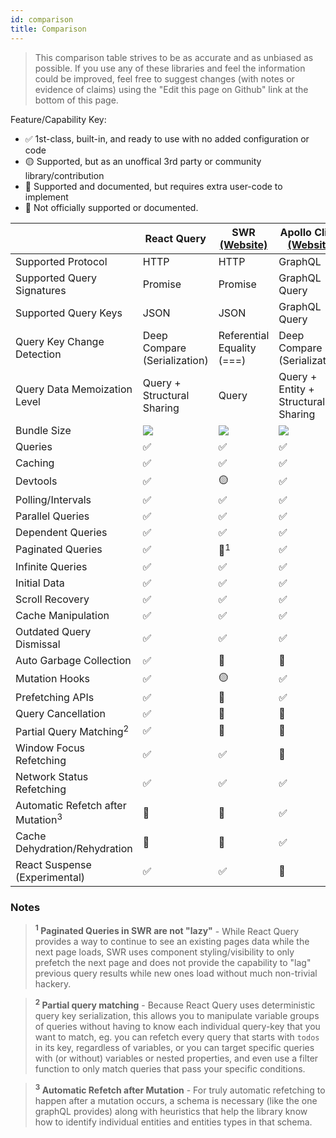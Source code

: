 ```yaml
---
id: comparison
title: Comparison
---
```


> This comparison table strives to be as accurate and as unbiased as possible. If you use any of these libraries and feel the information could be improved, feel free to suggest changes (with notes or evidence of claims) using the "Edit this page on Github" link at the bottom of this page.

Feature/Capability Key:

- ✅ 1st-class, built-in, and ready to use with no added configuration or code
- 🟡 Supported, but as an unoffical 3rd party or community library/contribution
- 🔶 Supported and documented, but requires extra user-code to implement
- 🛑 Not officially supported or documented.

|                                              | React Query                            | SWR [(Website)](https://github.com/vercel/swr) | Apollo Client [(Website)](https://github.com/apollographql/apollo-client) |
| -------------------------------------------- | -------------------------------------- | ---------------------------------------------- | ------------------------------------------------------------------------- |
| Supported Protocol                           | HTTP                                   | HTTP                                           | GraphQL                                                                   |
| Supported Query Signatures                   | Promise                                | Promise                                        | GraphQL Query                                                             |
| Supported Query Keys                         | JSON                                   | JSON                                           | GraphQL Query                                                             |
| Query Key Change Detection                   | Deep Compare (Serialization)           | Referential Equality (===)                     | Deep Compare (Serialization)                                              |
| Query Data Memoization Level                 | Query + Structural Sharing             | Query                                          | Query + Entity + Structural Sharing                                       |
| Bundle Size                                  | [![][bp-react-query]][bpl-react-query] | [![][bp-swr]][bpl-swr]                         | [![][bp-apollo]][bpl-apollo]                                              |
| Queries                                      | ✅                                     | ✅                                             | ✅                                                                        |
| Caching                                      | ✅                                     | ✅                                             | ✅                                                                        |
| Devtools                                     | ✅                                     | 🟡                                             | ✅                                                                        |
| Polling/Intervals                            | ✅                                     | ✅                                             | ✅                                                                        |
| Parallel Queries                             | ✅                                     | ✅                                             | ✅                                                                        |
| Dependent Queries                            | ✅                                     | ✅                                             | ✅                                                                        |
| Paginated Queries                            | ✅                                     | 🛑<sup>1</sup>                                 | ✅                                                                        |
| Infinite Queries                             | ✅                                     | ✅                                             | ✅                                                                        |
| Initial Data                                 | ✅                                     | ✅                                             | ✅                                                                        |
| Scroll Recovery                              | ✅                                     | ✅                                             | ✅                                                                        |
| Cache Manipulation                           | ✅                                     | ✅                                             | ✅                                                                        |
| Outdated Query Dismissal                     | ✅                                     | ✅                                             | ✅                                                                        |
| Auto Garbage Collection                      | ✅                                     | 🛑                                             | 🛑                                                                        |
| Mutation Hooks                               | ✅                                     | 🟡                                             | ✅                                                                        |
| Prefetching APIs                             | ✅                                     | 🔶                                             | ✅                                                                        |
| Query Cancellation                           | ✅                                     | 🛑                                             | 🛑                                                                        |
| Partial Query Matching<sup>2</sup>           | ✅                                     | 🛑                                             | 🛑                                                                        |
| Window Focus Refetching                      | ✅                                     | ✅                                             | 🛑                                                                        |
| Network Status Refetching                    | ✅                                     | ✅                                             | ✅                                                                        |
| Automatic Refetch after Mutation<sup>3</sup> | 🔶                                     | 🔶                                             | ✅                                                                        |
| Cache Dehydration/Rehydration                | 🛑                                     | 🛑                                             | ✅                                                                        |
| React Suspense (Experimental)                | ✅                                     | ✅                                             | 🛑                                                                        |

### Notes

> **<sup>1</sup> Paginated Queries in SWR are not "lazy"** - While React Query provides a way to continue to see an existing pages data while the next page loads, SWR uses component styling/visibility to only prefetch the next page and does not provide the capability to "lag" previous query results while new ones load without much non-trivial hackery.

> **<sup>2</sup> Partial query matching** - Because React Query uses deterministic query key serialization, this allows you to manipulate variable groups of queries without having to know each individual query-key that you want to match, eg. you can refetch every query that starts with `todos` in its key, regardless of variables, or you can target specific queries with (or without) variables or nested properties, and even use a filter function to only match queries that pass your specific conditions.

> **<sup>3</sup> Automatic Refetch after Mutation** - For truly automatic refetching to happen after a mutation occurs, a schema is necessary (like the one graphQL provides) along with heuristics that help the library know how to identify individual entities and entities types in that schema.

[bp-react-query]: https://badgen.net/bundlephobia/minzip/react-query?label=%20
[bp-swr]: https://badgen.net/bundlephobia/minzip/swr?label=%20
[bp-apollo]: https://badgen.net/bundlephobia/minzip/@apollo/client?label=%20
[bpl-react-query]: https://bundlephobia.com/result?p=react-query
[bpl-swr]: https://bundlephobia.com/result?p=swr
[bpl-apollo]: https://bundlephobia.com/result?p=@apollo/client
